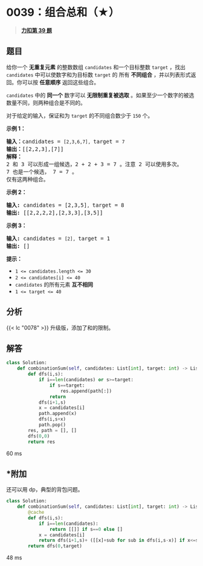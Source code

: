# 0039：组合总和（★）


> <u>**[力扣第 39 题](https://leetcode.cn/problems/combination-sum/)**</u>

## 题目

<p>给你一个 <strong>无重复元素</strong> 的整数数组 <code>candidates</code> 和一个目标整数 <code>target</code> ，找出 <code>candidates</code> 中可以使数字和为目标数 <code>target</code> 的 所有<em> </em><strong>不同组合</strong> ，并以列表形式返回。你可以按 <strong>任意顺序</strong> 返回这些组合。</p>

<p><code>candidates</code> 中的 <strong>同一个</strong> 数字可以 <strong>无限制重复被选取</strong> 。如果至少一个数字的被选数量不同，则两种组合是不同的。 </p>

<p>对于给定的输入，保证和为 <code>target</code> 的不同组合数少于 <code>150</code> 个。</p>



<p><strong>示例 1：</strong></p>

<pre>
<strong>输入：</strong>candidates = <code>[2,3,6,7], </code>target = <code>7</code>
<strong>输出：</strong>[[2,2,3],[7]]
<strong>解释：</strong>
2 和 3 可以形成一组候选，2 + 2 + 3 = 7 。注意 2 可以使用多次。
7 也是一个候选， 7 = 7 。
仅有这两种组合。</pre>

<p><strong>示例 2：</strong></p>

<pre>
<strong>输入: </strong>candidates = [2,3,5]<code>, </code>target = 8
<strong>输出: </strong>[[2,2,2,2],[2,3,3],[3,5]]</pre>

<p><strong>示例 3：</strong></p>

<pre>
<strong>输入: </strong>candidates = <code>[2], </code>target = 1
<strong>输出: </strong>[]
</pre>



<p><strong>提示：</strong></p>

<ul>
<li><code>1 &lt;= candidates.length &lt;= 30</code></li>
<li><code>2 &lt;= candidates[i] &lt;= 40</code></li>
<li><code>candidates</code> 的所有元素 <strong>互不相同</strong></li>
<li><code>1 &lt;= target &lt;= 40</code></li>
</ul>


## 分析 

{{< lc "0078" >}} 升级版，添加了和的限制。

## 解答

```python
class Solution:
    def combinationSum(self, candidates: List[int], target: int) -> List[List[int]]:
        def dfs(i,s):
            if i==len(candidates) or s>=target:
                if s==target:
                    res.append(path[:])
                return 
            dfs(i+1,s)
            x = candidates[i]
            path.append(x)
            dfs(i,s+x)
            path.pop()
        res, path = [], []
        dfs(0,0)
        return res
```
60 ms


## *附加

还可以用 dp，典型的背包问题。

```python
class Solution:
    def combinationSum(self, candidates: List[int], target: int) -> List[List[int]]:
        @cache
        def dfs(i,s):
            if i==len(candidates):
                return [[]] if s==0 else []
            x = candidates[i]
            return dfs(i+1,s)+ ([[x]+sub for sub in dfs(i,s-x)] if x<=s else [])
        return dfs(0,target)
```
48 ms
